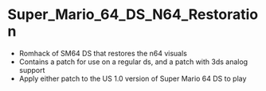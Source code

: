# Super_Mario_64_DS_N64_Restoration
* Romhack of SM64 DS that restores the n64 visuals
* Contains a patch for use on a regular ds, and a patch with 3ds analog support
* Apply either patch to the US 1.0 version of Super Mario 64 DS to play
